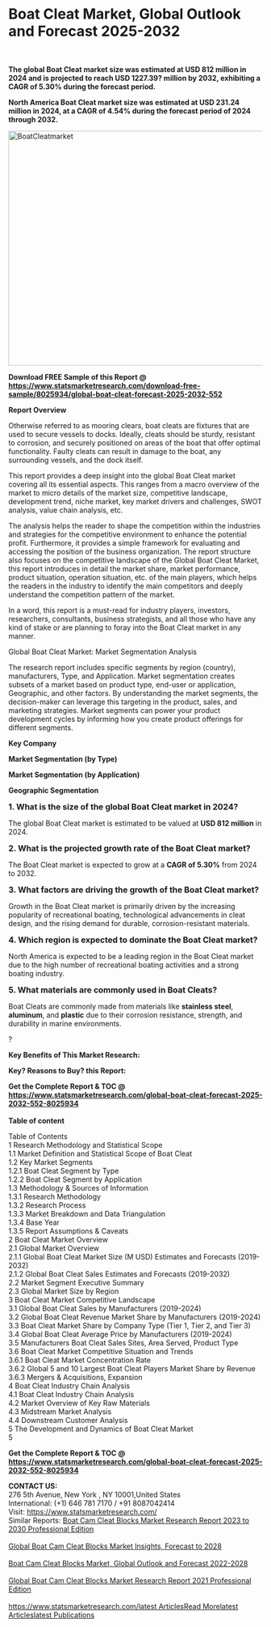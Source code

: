 <h1>Boat Cleat Market, Global Outlook and Forecast 2025-2032</h1><br/><p><strong>The global Boat Cleat market size was estimated at USD 812 million in 2024 and is projected to reach USD 1227.39? million by 2032, exhibiting a <strong>CAGR</strong> of 5.30% during the forecast period.</strong></p><p><strong>North America Boat Cleat market size was estimated at USD 231.24 million in 2024, at a <strong>CAGR</strong> of 4.54% during the forecast period of 2024 through 2032.</strong></p><p><img alt="BoatCleatmarket" src="https://www.grandresearchstore.com/assets/report-images/BoatCleatmarket.png" style="width: 730px; height: 464px;"></p><p><strong>Download FREE Sample of this Report @ <a href="https://www.statsmarketresearch.com/download-free-sample/8025934/global-boat-cleat-forecast-2025-2032-552">https://www.statsmarketresearch.com/download-free-sample/8025934/global-boat-cleat-forecast-2025-2032-552</a></strong></p><p><strong>Report Overview</strong></p><p>Otherwise referred to as mooring clears, boat cleats are fixtures that are used to secure vessels to docks. Ideally, cleats should be sturdy, resistant to corrosion, and securely positioned on areas of the boat that offer optimal functionality. Faulty cleats can result in damage to the boat, any surrounding vessels, and the dock itself.</p><p>This report provides a deep insight into the global Boat Cleat market covering all its essential aspects. This ranges from a macro overview of the market to micro details of the market size, competitive landscape, development trend, niche market, key market drivers and challenges, SWOT analysis, value chain analysis, etc.</p><p>The analysis helps the reader to shape the competition within the industries and strategies for the competitive environment to enhance the potential profit. Furthermore, it provides a simple framework for evaluating and accessing the position of the business organization. The report structure also focuses on the competitive landscape of the Global Boat Cleat Market, this report introduces in detail the market share, market performance, product situation, operation situation, etc. of the main players, which helps the readers in the industry to identify the main competitors and deeply understand the competition pattern of the market.</p><p>In a word, this report is a must-read for industry players, investors, researchers, consultants, business strategists, and all those who have any kind of stake or are planning to foray into the Boat Cleat market in any manner.</p><p>Global Boat Cleat Market: Market Segmentation Analysis</p><p>The research report includes specific segments by region (country), manufacturers, Type, and Application. Market segmentation creates subsets of a market based on product type, end-user or application, Geographic, and other factors. By understanding the market segments, the decision-maker can leverage this targeting in the product, sales, and marketing strategies. Market segments can power your product development cycles by informing how you create product offerings for different segments.</p><p><strong>Key Company</strong></p><p><strong>Market Segmentation (by Type)</strong></p><p><strong>Market Segmentation (<strong>by Application</strong>)</strong></p><p><strong>Geographic Segmentation</strong></p><p><span style="font-size:16px;"><strong>1. What is the size of the global Boat Cleat market in 2024?</strong></span></p><p>The global Boat Cleat market is estimated to be valued at <strong>USD 812 million</strong> in 2024.</p><p><span style="font-size:16px;"><strong>2. What is the projected growth rate of the Boat Cleat market?</strong></span></p><p>The Boat Cleat market is expected to grow at a <strong><strong>CAGR</strong> of 5.30%</strong> from 2024 to 2032.</p><p><span style="font-size:16px;"><strong>3. What factors are driving the growth of the Boat Cleat market?</strong></span></p><p>Growth in the Boat Cleat market is primarily driven by the increasing popularity of recreational boating, technological advancements in cleat design, and the rising demand for durable, corrosion-resistant materials.</p><p><span style="font-size:16px;"><strong>4. Which region is expected to dominate the Boat Cleat market?</strong></span></p><p>North America is expected to be a leading region in the Boat Cleat market due to the high number of recreational boating activities and a strong boating industry.</p><p><span style="font-size:16px;"><strong>5. What materials are commonly used in Boat Cleats?</strong></span></p><p>Boat Cleats are commonly made from materials like <strong>stainless steel</strong>, <strong>aluminum</strong>, and <strong>plastic</strong> due to their corrosion resistance, strength, and durability in marine environments.</p><p>? </p><p><strong>Key Benefits of This Market Research:</strong></p><p><strong>Key? <strong>Reasons to Buy</strong>? this Report:</strong></p><div><b>Get the Complete Report & TOC @ <a href="https://www.statsmarketresearch.com/global-boat-cleat-forecast-2025-2032-552-8025934">https://www.statsmarketresearch.com/global-boat-cleat-forecast-2025-2032-552-8025934</a></b></div><br><b>Table of content</b><p>Table of Contents<br />1 Research Methodology and Statistical Scope<br />1.1 Market Definition and Statistical Scope of Boat Cleat<br />1.2 Key Market Segments<br />1.2.1 Boat Cleat Segment by Type<br />1.2.2 Boat Cleat Segment by Application<br />1.3 Methodology & Sources of Information<br />1.3.1 Research Methodology<br />1.3.2 Research Process<br />1.3.3 Market Breakdown and Data Triangulation<br />1.3.4 Base Year<br />1.3.5 Report Assumptions & Caveats<br />2 Boat Cleat Market Overview<br />2.1 Global Market Overview<br />2.1.1 Global Boat Cleat Market Size (M USD) Estimates and Forecasts (2019-2032)<br />2.1.2 Global Boat Cleat Sales Estimates and Forecasts (2019-2032)<br />2.2 Market Segment Executive Summary<br />2.3 Global Market Size by Region<br />3 Boat Cleat Market Competitive Landscape<br />3.1 Global Boat Cleat Sales by Manufacturers (2019-2024)<br />3.2 Global Boat Cleat Revenue Market Share by Manufacturers (2019-2024)<br />3.3 Boat Cleat Market Share by Company Type (Tier 1, Tier 2, and Tier 3)<br />3.4 Global Boat Cleat Average Price by Manufacturers (2019-2024)<br />3.5 Manufacturers Boat Cleat Sales Sites, Area Served, Product Type<br />3.6 Boat Cleat Market Competitive Situation and Trends<br />3.6.1 Boat Cleat Market Concentration Rate<br />3.6.2 Global 5 and 10 Largest Boat Cleat Players Market Share by Revenue<br />3.6.3 Mergers & Acquisitions, Expansion<br />4 Boat Cleat Industry Chain Analysis<br />4.1 Boat Cleat Industry Chain Analysis<br />4.2 Market Overview of Key Raw Materials<br />4.3 Midstream Market Analysis<br />4.4 Downstream Customer Analysis<br />5 The Development and Dynamics of Boat Cleat Market <br />5<br><div><b>Get the Complete Report & TOC @ <a href="https://www.statsmarketresearch.com/global-boat-cleat-forecast-2025-2032-552-8025934">https://www.statsmarketresearch.com/global-boat-cleat-forecast-2025-2032-552-8025934</a></b></div></p> <b>CONTACT US:</b><br>276 5th Avenue, New York , NY 10001,United States<br>International: (+1) 646 781 7170 / +91 8087042414<br>Visit: <a href="https://www.statsmarketresearch.com/">https://www.statsmarketresearch.com/</a><br>Similar Reports: <a href="https://www.statsmarketresearch.com/global-boat-cleat-forecast-2025-2032-552-8025934">Boat Cam Cleat Blocks Market Research Report 2023 to 2030 Professional Edition</a><br/><br/><a href="https://www.statsmarketresearch.com/global-boat-cleat-forecast-2025-2032-552-8025934">Global Boat Cam Cleat Blocks Market Insights, Forecast to 2028</a><br/><br/><a href="https://www.statsmarketresearch.com/global-boat-cleat-forecast-2025-2032-552-8025934">Boat Cam Cleat Blocks Market, Global Outlook and Forecast 2022-2028</a><br/><br/><a href="https://www.statsmarketresearch.com/global-boat-cleat-forecast-2025-2032-552-8025934">Global Boat Cam Cleat Blocks Market Research Report 2021 Professional Edition</a><br/><br/><a href="https://gyeongbokgung.com">https://www.statsmarketresearch.com/</a><a href="https://hallyeomaritime.com">latest Articles</a><a href="https://jingwansa.com">Read More</a><a href=https://nguoiviet.jp/">latest Articles</a><a href="https://www.intelmarketresearch.com/">latest Publications</a>
